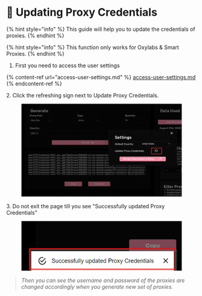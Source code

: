 # 🏁 Updating Proxy Credentials

{% hint style="info" %}
This guide will help you to update the credentials of proxies.
{% endhint %}

{% hint style="info" %}
This function only works for Oxylabs & Smart Proxies.
{% endhint %}

1. First you need to access the user settings

{% content-ref url="access-user-settings.md" %}
[access-user-settings.md](access-user-settings.md)
{% endcontent-ref %}

2\. Click the refreshing sign next to Update Proxy Credentials.

<figure><img src="../.gitbook/assets/6 (3).png" alt=""><figcaption></figcaption></figure>

3\. Do not exit the page till you see "Successfully updated Proxy Credentials"

<figure><img src="../.gitbook/assets/1 (1).png" alt=""><figcaption></figcaption></figure>

> _Then you can see the username and password of the proxies are changed accordingly when you generate new set of proxies._
